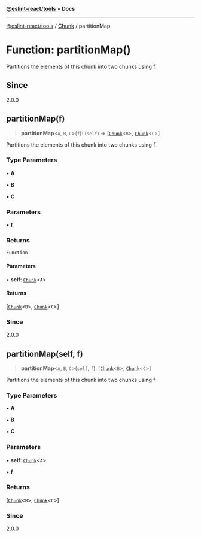[**@eslint-react/tools**](../../../README.md) • **Docs**

***

[@eslint-react/tools](../../../README.md) / [Chunk](../README.md) / partitionMap

# Function: partitionMap()

Partitions the elements of this chunk into two chunks using f.

## Since

2.0.0

## partitionMap(f)

> **partitionMap**\<`A`, `B`, `C`\>(`f`): (`self`) => [[`Chunk`](../interfaces/Chunk.md)\<`B`\>, [`Chunk`](../interfaces/Chunk.md)\<`C`\>]

Partitions the elements of this chunk into two chunks using f.

### Type Parameters

• **A**

• **B**

• **C**

### Parameters

• **f**

### Returns

`Function`

#### Parameters

• **self**: [`Chunk`](../interfaces/Chunk.md)\<`A`\>

#### Returns

[[`Chunk`](../interfaces/Chunk.md)\<`B`\>, [`Chunk`](../interfaces/Chunk.md)\<`C`\>]

### Since

2.0.0

## partitionMap(self, f)

> **partitionMap**\<`A`, `B`, `C`\>(`self`, `f`): [[`Chunk`](../interfaces/Chunk.md)\<`B`\>, [`Chunk`](../interfaces/Chunk.md)\<`C`\>]

Partitions the elements of this chunk into two chunks using f.

### Type Parameters

• **A**

• **B**

• **C**

### Parameters

• **self**: [`Chunk`](../interfaces/Chunk.md)\<`A`\>

• **f**

### Returns

[[`Chunk`](../interfaces/Chunk.md)\<`B`\>, [`Chunk`](../interfaces/Chunk.md)\<`C`\>]

### Since

2.0.0
